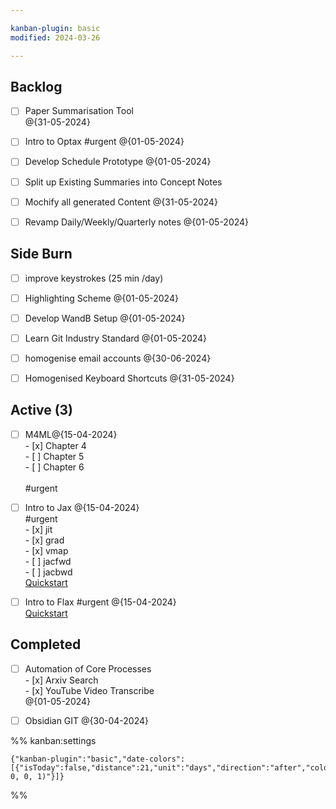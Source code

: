 ```yaml
---

kanban-plugin: basic
modified: 2024-03-26

---
```


## Backlog

- [ ] Paper Summarisation Tool<br>@{31-05-2024}
- [ ] Intro to Optax #urgent @{01-05-2024}
- [ ] Develop Schedule Prototype @{01-05-2024}
- [ ] Split up Existing Summaries into Concept Notes
- [ ] Mochify all generated Content @{31-05-2024}
- [ ] Revamp Daily/Weekly/Quarterly notes @{01-05-2024}


## Side Burn

- [ ] improve keystrokes (25 min /day)
- [ ] Highlighting Scheme @{01-05-2024}
- [ ] Develop WandB Setup @{01-05-2024}
- [ ] Learn Git Industry Standard @{01-05-2024}
- [ ] homogenise email accounts @{30-06-2024}
- [ ] Homogenised Keyboard Shortcuts @{31-05-2024}


## Active (3)

- [ ] M4ML@{15-04-2024}<br>- [x] Chapter 4<br>- [ ] Chapter 5<br>- [ ] Chapter 6<br><br>#urgent
- [ ] Intro to Jax @{15-04-2024}<br>#urgent<br>- [x] jit<br>- [x] grad<br>- [x] vmap<br>- [ ] jacfwd<br>- [ ] jacbwd<br>[Quickstart](https://jax.readthedocs.io/en/latest/notebooks/quickstart.html)
- [ ] Intro to Flax #urgent @{15-04-2024}<br>[Quickstart](https://flax.readthedocs.io/en/latest/)


## Completed

- [ ] Automation of Core Processes<br>- [x] Arxiv Search<br>- [x] YouTube Video Transcribe<br>@{01-05-2024}
- [ ] Obsidian GIT @{30-04-2024}




%% kanban:settings
```
{"kanban-plugin":"basic","date-colors":[{"isToday":false,"distance":21,"unit":"days","direction":"after","color":"rgba(255, 0, 0, 1)"}]}
```
%%